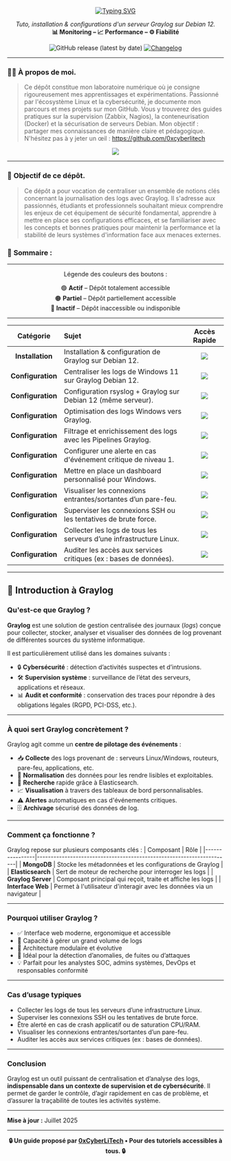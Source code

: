 <div align="center">
<a href="https://github.com/0xCyberLiTech">
  <img src="https://readme-typing-svg.herokuapp.com?font=Fira+Code&size=32&pause=1000&color=D14A4A&center=true&vCenter=true&width=1000&lines=SUPERVISION+CENTRALISÉE+AVEC+GRAYLOG;Détection+des+menaces+•+Logs+structurés+•+Alertes;Tutoriel+pédagogique+100%+Debian+12" alt="Typing SVG" />
</a>

<p align="center">
  <em>Tuto, installation & configurations d'un serveur Graylog sur Debian 12.</em><br>
  <b>📊 Monitoring – 📈 Performance – ⚙️ Fiabilité</b>
</p>

![GitHub release (latest by date)](https://img.shields.io/github/v/release/0xCyberLiTech/Graylog?label=version&logo=github)
[![Changelog](https://img.shields.io/badge/📄%20CHANGELOG-Graylog-blue)](./CHANGELOG.md)


</div>

---

### 👨‍💻 **À propos de moi.**

> Ce dépôt constitue mon laboratoire numérique où je consigne rigoureusement mes apprentissages et expérimentations.
> Passionné par l'écosystème Linux et la cybersécurité, je documente mon parcours et mes projets sur mon GitHub.
> Vous y trouverez des guides pratiques sur la supervision (Zabbix, Nagios), la conteneurisation (Docker) et la sécurisation de serveurs Debian.
> Mon objectif : partager mes connaissances de manière claire et pédagogique.
> N'hésitez pas à y jeter un œil : https://github.com/0xcyberlitech

<p align="center">
  <a href="https://skillicons.dev">
    <img src="https://skillicons.dev/icons?i=linux,debian,bash,docker,nginx,grafana,prometheus,git,vim" />
  </a>
</p>

---

### 🎯 **Objectif de ce dépôt.**

> Ce dépôt a pour vocation de centraliser un ensemble de notions clés concernant la journalisation des logs avec Graylog. Il s'adresse aux passionnés, étudiants et professionnels souhaitant mieux comprendre les enjeux de cet équipement de
> sécurité fondamental, apprendre à mettre en place ses configurations efficaces, et se familiariser avec les concepts et bonnes pratiques pour maintenir la performance et la stabilité de leurs systèmes
> d'information face aux menaces externes.

### 🧭 **Sommaire :**

---

<div align="center" style="margin-bottom: 10px;">

Légende des couleurs des boutons :

🟢 **Actif** – Dépôt totalement accessible  
🟠 **Partiel** – Dépôt partiellement accessible  
🔴 **Inactif** – Dépôt inaccessible ou indisponible

</div>

---

<div align="center">

| Catégorie | Sujet | Accès Rapide |
|:---:|:---|:---:|
| **Installation** | Installation & configuration de Graylog sur Debian 12.| [<img src="https://img.shields.io/badge/EXPLORER-brightgreen?style=for-the-badge&logo=github&logoColor=white">](GRAYLOG-INSTALLATION-CONFIGURATION-DEBIAN-12.md) |
| **Configuration** | Centraliser les logs de Windows 11 sur Graylog Debian 12.| [<img src="https://img.shields.io/badge/EXPLORER-brightgreen?style=for-the-badge&logo=github&logoColor=white">](GRAYLOG-CENTRALISER-LES-LOGS-WINDOWS-11-VERS-GRAYLOG-DEBIAN-12.md) |
| **Configuration** | Configuration rsyslog + Graylog sur Debian 12 (même serveur).| [<img src="https://img.shields.io/badge/EXPLORER-orange?style=for-the-badge&logo=github&logoColor=white">](GRAYLOG-CONFIGURER-GRAYLOG-POUR-RECEVOIR-LES-LOGS-VIA-SYSLOG-UDP.md) |
| **Configuration** | Optimisation des logs Windows vers Graylog.| [<img src="https://img.shields.io/badge/EXPLORER-red?style=for-the-badge&logo=github&logoColor=white">]() |
| **Configuration** | Filtrage et enrichissement des logs avec les Pipelines Graylog.| [<img src="https://img.shields.io/badge/EXPLORER-red?style=for-the-badge&logo=github&logoColor=white">]() |
| **Configuration** | Configurer une alerte en cas d'événement critique de niveau 1.| [<img src="https://img.shields.io/badge/EXPLORER-red?style=for-the-badge&logo=github&logoColor=white">]() |
| **Configuration** | Mettre en place un dashboard personnalisé pour Windows.| [<img src="https://img.shields.io/badge/EXPLORER-red?style=for-the-badge&logo=github&logoColor=white">]() |
| **Configuration** | Visualiser les connexions entrantes/sortantes d’un pare-feu.| [<img src="https://img.shields.io/badge/EXPLORER-red?style=for-the-badge&logo=github&logoColor=white">]() |
| **Configuration** | Superviser les connexions SSH ou les tentatives de brute force.| [<img src="https://img.shields.io/badge/EXPLORER-red?style=for-the-badge&logo=github&logoColor=white">]() |
| **Configuration** | Collecter les logs de tous les serveurs d’une infrastructure Linux.| [<img src="https://img.shields.io/badge/EXPLORER-red?style=for-the-badge&logo=github&logoColor=white">]() |
| **Configuration** | Auditer les accès aux services critiques (ex : bases de données).| [<img src="https://img.shields.io/badge/EXPLORER-red?style=for-the-badge&logo=github&logoColor=white">]() |


</div>

---

## 🧠 Introduction à Graylog

### Qu'est-ce que Graylog ?

**Graylog** est une solution de gestion centralisée des journaux (*logs*) conçue pour collecter, stocker, analyser et visualiser des données de log provenant de différentes sources du système informatique.

Il est particulièrement utilisé dans les domaines suivants :
- 🔒 **Cybersécurité** : détection d’activités suspectes et d’intrusions.
- 🛠️ **Supervision système** : surveillance de l’état des serveurs, applications et réseaux.
- 📊 **Audit et conformité** : conservation des traces pour répondre à des obligations légales (RGPD, PCI-DSS, etc.).

---

### À quoi sert Graylog concrètement ?

Graylog agit comme un **centre de pilotage des événements** :

- 📥 **Collecte** des logs provenant de : serveurs Linux/Windows, routeurs, pare-feu, applications, etc.
- 🧹 **Normalisation** des données pour les rendre lisibles et exploitables.
- 🔎 **Recherche** rapide grâce à Elasticsearch.
- 📈 **Visualisation** à travers des tableaux de bord personnalisables.
- ⚠️ **Alertes** automatiques en cas d'événements critiques.
- 🗄️ **Archivage** sécurisé des données de log.

---

### Comment ça fonctionne ?

Graylog repose sur plusieurs composants clés :
| Composant       | Rôle                                                                 |
|----------------|----------------------------------------------------------------------|
| **MongoDB**     | Stocke les métadonnées et les configurations de Graylog             |
| **Elasticsearch** | Sert de moteur de recherche pour interroger les logs               |
| **Graylog Server** | Composant principal qui reçoit, traite et affiche les logs        |
| **Interface Web** | Permet à l'utilisateur d'interagir avec les données via un navigateur |

---

### Pourquoi utiliser Graylog ?

- ✅ Interface web moderne, ergonomique et accessible
- 🚀 Capacité à gérer un grand volume de logs
- 🧩 Architecture modulaire et évolutive
- 🔐 Idéal pour la détection d’anomalies, de fuites ou d’attaques
- 💡 Parfait pour les analystes SOC, admins systèmes, DevOps et responsables conformité

---

### Cas d’usage typiques

- Collecter les logs de tous les serveurs d’une infrastructure Linux.
- Superviser les connexions SSH ou les tentatives de brute force.
- Être alerté en cas de crash applicatif ou de saturation CPU/RAM.
- Visualiser les connexions entrantes/sortantes d’un pare-feu.
- Auditer les accès aux services critiques (ex : bases de données).

---

### Conclusion

Graylog est un outil puissant de centralisation et d’analyse des logs, **indispensable dans un contexte de supervision et de cybersécurité**. Il permet de garder le contrôle, d’agir rapidement en cas de problème, et d’assurer la traçabilité de toutes les activités système.

---

**Mise à jour :** Juillet 2025

---

<p align="center">
  <b>🔒 Un guide proposé par <a href="https://github.com/0xCyberLiTech">0xCyberLiTech</a> • Pour des tutoriels accessibles à tous. 🔒</b>
</p>

